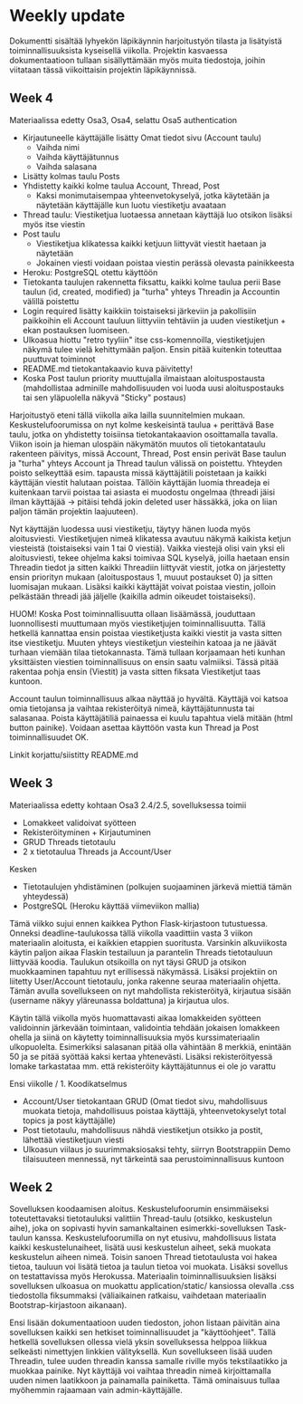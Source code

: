 # Weekly update

Dokumentti sisältää lyhyekön läpikäynnin harjoitustyön tilasta ja lisätyistä toiminnallisuuksista kyseisellä viikolla. Projektin kasvaessa dokumentaatioon tullaan sisällyttämään myös muita tiedostoja, joihin viitataan tässä viikoittaisin projektin läpikäynnissä.

## Week 4

Materiaalissa edetty Osa3, Osa4, selattu Osa5 authentication
* Kirjautuneelle käyttäjälle lisätty Omat tiedot sivu (Account taulu)
  * Vaihda nimi
  * Vaihda käyttäjätunnus
  * Vaihda salasana
* Lisätty kolmas taulu Posts
* Yhdistetty kaikki kolme taulua Account, Thread, Post
  * Kaksi monimutaisempaa yhteenvetokyselyä, jotka käytetään ja näytetään käyttäjälle kun luotu viestiketju avaataan
* Thread taulu: Viestiketjua luotaessa annetaan käyttäjä luo otsikon lisäksi myös itse viestin
* Post taulu
  * Viestiketjua klikatessa kaikki ketjuun liittyvät viestit haetaan ja näytetään
  * Jokainen viesti voidaan poistaa viestin perässä olevasta painikkeesta
* Heroku: PostgreSQL otettu käyttöön
* Tietokanta taulujen rakennetta fiksattu, kaikki kolme taulua perii Base taulun (id, created, modified) ja "turha" yhteys Threadin ja Accountin välillä poistettu
* Login required lisätty kaikkiin toistaiseksi järkeviin ja pakollisiin paikkoihin eli Account tauluun liittyviin tehtäviin ja uuden viestiketjun + ekan postauksen luomiseen.
* Ulkoasua hiottu "retro tyyliin" itse css-komennoilla, viestiketjujen näkymä tulee vielä kehittymään paljon. Ensin pitää kuitenkin toteuttaa puuttuvat toiminnot
* README.md tietokantakaavio kuva päivitetty!
* Koska Post taulun priority muuttujalla ilmaistaan aloituspostausta (mahdollistaa adminille mahdollisuuden voi luoda uusi aloituspostauks tai sen yläpuolella näkyvä "Sticky" postaus)


Harjoitustyö eteni tällä viikolla aika lailla suunnitelmien mukaan. Keskustelufoorumissa on nyt kolme keskeisintä taulua + perittävä Base taulu, jotka on yhdistetty toisiinsa tietokantakaavion osoittamalla tavalla. Viikon isoin ja hieman ulospäin näkymätön muutos oli tietokantataulu rakenteen päivitys, missä Account, Thread, Post ensin perivät Base taulun ja "turha" yhteys Account ja Thread taulun välissä on poistettu. Yhteyden poisto selkeyttää esim. tapausta missä käyttäjätili poistetaan ja kaikki käyttäjän viestit halutaan poistaa. Tällöin käyttäjän luomia threadeja ei kuitenkaan tarvii poistaa tai asiasta ei muodostu ongelmaa (threadi jäisi ilman käyttäjää -> pitäisi tehdä jokin deleted user hässäkkä, joka on liian paljon tämän projektin laajuuteen).

Nyt käyttäjän luodessa uusi viestiketju, täytyy hänen luoda myös aloitusviesti. Viestiketjujen nimeä klikatessa avautuu näkymä kaikista ketjun viesteistä (toistaiseksi vain 1 tai 0 viestiä). Vaikka viestejä olisi vain yksi eli aloitusviesti, tekee ohjelma kaksi toimivaa SQL kyselyä, joilla haetaan ensin Threadin tiedot ja sitten kaikki Threadiin liittyvät viestit, jotka on järjestetty ensin priorityn mukaan (aloituspostaus 1, muuut postaukset 0) ja sitten luomisajan mukaan. Lisäksi kaikki käyttäjät voivat poistaa viestin, jolloin pelkästään threadi jää jäljelle (kaikilla admin oikeudet toistaiseksi).

HUOM! Koska Post toiminnallisuutta ollaan lisäämässä, jouduttaan luonnollisesti muuttumaan myös viestiketjujen toiminnallisuutta. Tällä hetkellä kannattaa ensin poistaa viestiketjusta kaikki viestit ja vasta sitten itse viestiketju. Muuten yhteys viestiketjun viesteihin katoaa ja ne jäävät turhaan viemään tilaa tietokannasta. Tämä tullaan korjaamaan heti kunhan yksittäisten viestien toiminnallisuus on ensin saatu valmiiksi. Tässä pitää rakentaa pohja ensin (Viestit) ja vasta sitten fiksata Viestiketjut taas kuntoon.

Account taulun toiminnallisuus alkaa näyttää jo hyvältä. Käyttäjä voi katsoa omia tietojansa ja vaihtaa rekisteröityä nimeä, käyttäjätunnusta tai salasanaa. Poista käyttäjätiliä painaessa ei kuulu tapahtua vielä mitään (html button painike). Voidaan asettaa käyttöön vasta kun Thread ja Post toiminnallisuudet OK.


Linkit korjattu/siistitty README.md


## Week 3

Materiaalissa edetty kohtaan Osa3 2.4/2.5, sovelluksessa toimii
* Lomakkeet validoivat syötteen
* Rekisteröityminen + Kirjautuminen
* GRUD Threads tietotaulu
* 2 x tietotaulua Threads ja Account/User

Kesken
* Tietotaulujen yhdistäminen (polkujen suojaaminen järkevä miettiä tämän yhteydessä)
* PostgreSQL (Heroku käyttää viimeviikon mallia)


Tämä viikko sujui ennen kaikkea Python Flask-kirjastoon tutustuessa. Onneksi deadline-taulukossa tällä viikolla vaadittiin vasta 3 viikon materiaalin aloitusta, ei kaikkien etappien suoritusta. Varsinkin alkuviikosta käytin paljon aikaa Flaskin testailuun ja parantelin Threads tietotauluun liittyvää koodia. Taulukun otsikoilla on nyt täysi GRUD ja otsikon muokkaaminen tapahtuu nyt erillisessä näkymässä. Lisäksi projektiin on liitetty User/Account tietotaulu, jonka rakenne seuraa materiaalin ohjetta. Tämän avulla sovellukseen on nyt mahdollista rekisteröityä, kirjautua sisään (username näkyy yläreunassa boldattuna) ja kirjautua ulos.

Käytin tällä viikolla myös huomattavasti aikaa lomakkeiden syötteen validoinnin järkevään toimintaan, validointia tehdään jokaisen lomakkeen ohella ja siinä on käytetty toiminnallisuuksia myös kurssimateriaalin ulkopuolelta. Esimerkiksi salasanan pitää olla vähintään 8 merkkiä, enintään 50 ja se pitää syöttää kaksi kertaa yhtenevästi. Lisäksi rekisteröityessä lomake tarkastataa mm. että rekisteröity käyttäjätunnus ei ole jo varattu

Ensi viikolle / 1. Koodikatselmus
* Account/User tietokantaan GRUD (Omat tiedot sivu, mahdollisuus muokata tietoja, mahdollisuus poistaa käyttäjä, yhteenvetokyselyt total topics ja post käyttäjälle)
* Post tietotaulu, mahdollisuus nähdä viestiketjun otsikko ja postit, lähettää viestiketjuun viesti
* Ulkoasun viilaus jo suurimmaksiosaksi tehty, siirryn Bootstrappiin Demo tilaisuuteen mennessä, nyt tärkeintä saa perustoiminnallisuus kuntoon





## Week 2

Sovelluksen koodaamisen aloitus. Keskustelufoorumin ensimmäiseksi toteutettavaksi tietotauluksi valittiin Thread-taulu (otsikko, keskustelun aihe), joka on sopivasti hyvin samankaltainen esimerkki-sovelluksen Task-taulun kanssa. Keskustelufoorumilla on nyt etusivu, mahdollisuus listata kaikki keskustelunaiheet, lisätä uusi keskustelun aiheet, sekä muokata keskustelun aiheen nimeä. Toisin sanoen Thread tietotaulusta voi hakea tietoa, tauluun voi lisätä tietoa ja taulun tietoa voi muokata. Lisäksi sovellus on testattavissa myös Herokussa. Materiaalin toiminnallisuuksien lisäksi sovelluksen ulkoasua on muokattu application/static/ kansiossa olevalla .css tiedostolla fiksummaksi (väliaikainen ratkaisu, vaihdetaan materiaalin Bootstrap-kirjastoon aikanaan).

Ensi lisään dokumentaatioon uuden tiedoston, johon listaan päivitän aina sovelluksen kaikki sen hetkiset toiminnallisuudet ja "käyttöohjeet". Tällä hetkellä sovelluksen ollessa vielä yksin sovelluksessa helppoa liikkua selkeästi nimettyjen linkkien välityksellä. Kun sovellukseen lisää uuden Threadin, tulee uuden threadin kanssa samalle riville myös tekstilaatikko ja muokkaa painike. Nyt käyttäjä voi vaihtaa threadin nimeä kirjoittamalla uuden nimen laatikkoon ja painamalla painiketta. Tämä ominaisuus tullaa myöhemmin rajaamaan vain admin-käyttäjälle.   

